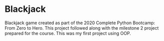 # Blackjack
Blackjack game created as part of the 2020 Complete Python Bootcamp: From Zero to Hero. This project followed along with the milestone 2 project prepared for the course. This was my first project using OOP. 
